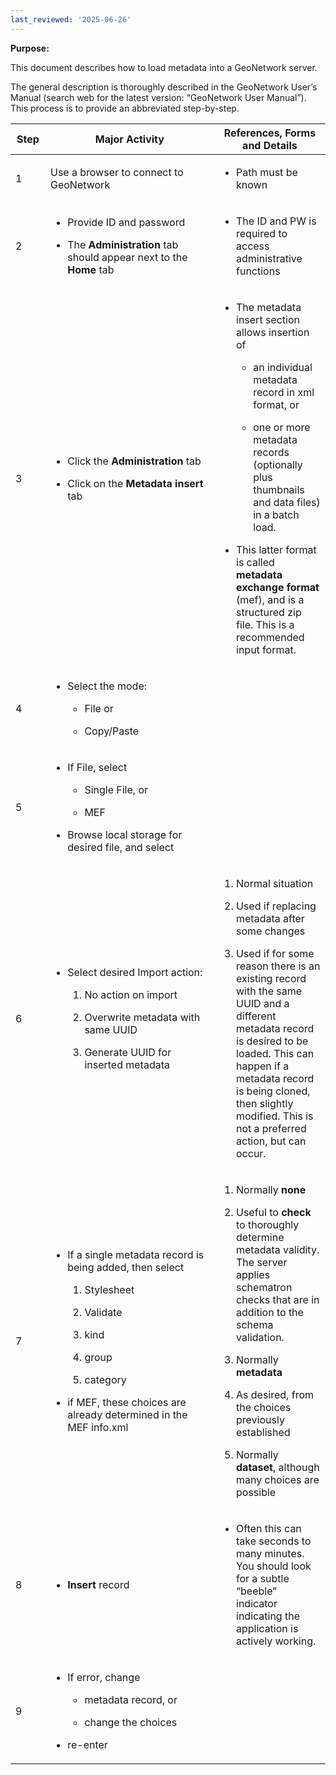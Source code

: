 ```yaml
---
last_reviewed: '2025-06-26'
---
```


**Purpose:**

This document describes how to load metadata into a GeoNetwork server.

The general description is thoroughly described in the GeoNetwork User’s Manual (search web for the latest version: “GeoNetwork User Manual”). This process is to provide an abbreviated step-by-step.

<table>
<colgroup>
<col style="width: 11%" />
<col style="width: 53%" />
<col style="width: 35%" />
</colgroup>
<thead>
<tr>
<th><strong>Step</strong></th>
<th><strong>Major Activity</strong></th>
<th><strong>References, Forms and Details</strong></th>
</tr>
</thead>
<tbody>
<tr>
<td>1</td>
<td>Use a browser to connect to GeoNetwork</td>
<td><ul>
<li><p>Path must be known</p></li>
</ul></td>
</tr>
<tr>
<td>2</td>
<td><ul>
<li><p>Provide ID and password</p></li>
<li><p>The <strong>Administration</strong> tab should appear next to the <strong>Home</strong> tab</p></li>
</ul></td>
<td><ul>
<li><p>The ID and PW is required to access administrative functions</p></li>
</ul></td>
</tr>
<tr>
<td>3</td>
<td><ul>
<li><p>Click the <strong>Administration</strong> tab</p></li>
<li><p>Click on the <strong>Metadata insert</strong> tab</p></li>
</ul></td>
<td><ul>
<li><p>The metadata insert section allows insertion of</p>
<ul>
<li><p>an individual metadata record in xml format, or</p></li>
<li><p>one or more metadata records (optionally plus thumbnails and data files) in a batch load.</p></li>
</ul></li>
<li><p>This latter format is called <strong>metadata exchange format</strong> (mef), and is a structured zip file. This is a recommended input format.</p></li>
</ul></td>
</tr>
<tr>
<td>4</td>
<td><ul>
<li><p>Select the mode:</p>
<ul>
<li><p>File or</p></li>
<li><p>Copy/Paste</p></li>
</ul></li>
</ul></td>
<td></td>
</tr>
<tr>
<td>5</td>
<td><ul>
<li><p>If File, select</p>
<ul>
<li><p>Single File, or</p></li>
<li><p>MEF</p></li>
</ul></li>
<li><p>Browse local storage for desired file, and select</p></li>
</ul></td>
<td></td>
</tr>
<tr>
<td>6</td>
<td><ul>
<li><p>Select desired Import action:</p>
<ol type="1">
<li><p>No action on import</p></li>
<li><p>Overwrite metadata with same UUID</p></li>
<li><p>Generate UUID for inserted metadata</p></li>
</ol></li>
</ul></td>
<td><ol type="1">
<li><p>Normal situation</p></li>
<li><p>Used if replacing metadata after some changes</p></li>
<li><p>Used if for some reason there is an existing record with the same UUID and a different metadata record is desired to be loaded. This can happen if a metadata record is being cloned, then slightly modified. This is not a preferred action, but can occur.</p></li>
</ol></td>
</tr>
<tr>
<td>7</td>
<td><ul>
<li><p>If a single metadata record is being added, then select</p>
<ol type="1">
<li><p>Stylesheet</p></li>
<li><p>Validate</p></li>
<li><p>kind</p></li>
<li><p>group</p></li>
<li><p>category</p></li>
</ol></li>
<li><p>if MEF, these choices are already determined in the MEF info.xml</p></li>
</ul></td>
<td><ol type="1">
<li><p>Normally <strong>none</strong></p></li>
<li><p>Useful to <strong>check</strong> to thoroughly determine metadata validity. The server applies schematron checks that are in addition to the schema validation.</p></li>
<li><p>Normally <strong>metadata</strong></p></li>
<li><p>As desired, from the choices previously established</p></li>
<li><p>Normally <strong>dataset</strong>, although many choices are possible</p></li>
</ol></td>
</tr>
<tr>
<td>8</td>
<td><ul>
<li><p><strong>Insert</strong> record</p></li>
</ul></td>
<td><ul>
<li><p>Often this can take seconds to many minutes. You should look for a subtle “beeble” indicator indicating the application is actively working.</p></li>
</ul></td>
</tr>
<tr>
<td>9</td>
<td><ul>
<li><p>If error, change</p>
<ul>
<li><p>metadata record, or</p></li>
<li><p>change the choices</p></li>
</ul></li>
<li><p>re-enter</p></li>
</ul></td>
<td></td>
</tr>
</tbody>
</table>